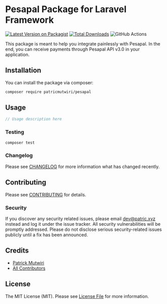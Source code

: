 # Pesapal Package for Laravel Framework

[![Latest Version on Packagist](https://img.shields.io/packagist/v/patricmutwiri/pesapal.svg?style=flat-square)](https://packagist.org/packages/patricmutwiri/pesapal)
[![Total Downloads](https://img.shields.io/packagist/dt/patricmutwiri/pesapal.svg?style=flat-square)](https://packagist.org/packages/patricmutwiri/pesapal)
![GitHub Actions](https://github.com/patricmutwiri/pesapal-laravel/actions/workflows/main.yml/badge.svg)

This package is meant to help you integrate painlessly with Pesapal. In the end, you can receive payments through Pesapal API v3.0 in your application.

## Installation

You can install the package via composer:

```bash
composer require patricmutwiri/pesapal
```

## Usage

```php
// Usage description here
```

### Testing

```bash
composer test
```

### Changelog

Please see [CHANGELOG](CHANGELOG.md) for more information what has changed recently.

## Contributing

Please see [CONTRIBUTING](CONTRIBUTING.md) for details.

### Security

If you discover any security related issues, please email dev@patric.xyz instead and log it under the issue tracker. All security vulnerabilities will be promptly addressed. Please do not disclose serious security-related issues publicly until a fix has been announced.

## Credits

-   [Patrick Mutwiri](https://github.com/patricmutwiri)
-   [All Contributors](../../contributors)

## License

The MIT License (MIT). Please see [License File](LICENSE.md) for more information.